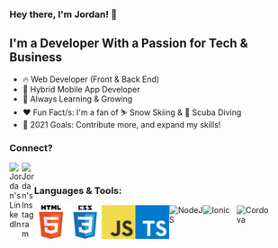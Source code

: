 ### Hey there, I'm Jordan! 👋

## I'm a Developer With a Passion for Tech & Business

- 🔥 Web Developer (Front & Back End)
- 📱 Hybrid Mobile App Developer
- 🌱 Always Learning & Growing
- ❤️ Fun Fact/s: I'm a fan of ⛷️ Snow Skiing & 🤿 Scuba Diving
- 🥅 2021 Goals: Contribute more, and expand my skills!

### Connect?

[<img align="left" alt="Jordan's LinkedIn" width="22px" src="https://cdn.jsdelivr.net/npm/simple-icons@v3/icons/linkedin.svg" />][linkedin]
[<img align="left" alt="Jordan's Instagram" width="22px" src="https://cdn.jsdelivr.net/npm/simple-icons@v3/icons/instagram.svg" />][instagram]

<br/>

### Languages & Tools:

<img align="left" alt="HTML" width="60px" src="https://raw.githubusercontent.com/github/explore/main/topics/html/html.png" />
<img align="left" alt="CSS" width="60px" src="https://raw.githubusercontent.com/github/explore/main/topics/css/css.png" />
<img align="left" alt="Javascript" width="60px" src="https://raw.githubusercontent.com/github/explore/main/topics/javascript/javascript.png" />
<img align="left" alt="Typescript" width="60px" src="https://raw.githubusercontent.com/github/explore/main/topics/typescript/typescript.png" />
<span style="margin-top: 13px"><img align="left" alt="NodeJS" width="60px" src="https://upload.wikimedia.org/wikipedia/commons/thumb/d/d9/Node.js_logo.svg/1200px-Node.js_logo.svg.png" /></span>
<img align="left" alt="Ionic" width="60px" src="https://i1.wp.com/ionicacademy.com/wp-content/uploads/2017/06/ionic-logo-portrait.png?ssl=1" />
<img align="left" alt="Cordova" width="60px" src="https://realwear.com/wp-content/uploads/cordova-264x300.jpg" />

<br/>
<br/>

[linkedin]: https://www.linkedin.com/in/jordan-bettridge-490b96170/
[instagram]: https://www.instagram.com/jordan.bettridge/?hl=en
